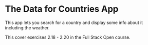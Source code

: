 # The Data for Countries App

This app lets you search for a country and display some info about it including the weather.

This cover exercises 2.18 - 2.20 in the Full Stack Open course.
